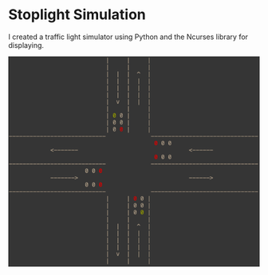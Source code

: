 # Stoplight Simulation

I created a traffic light simulator using Python and the Ncurses library for
displaying.

![traffic light](docs/intersection-image.png)
